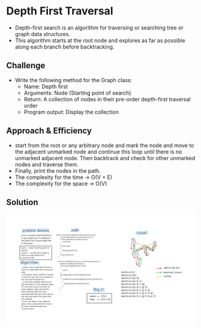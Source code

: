 # Depth First Traversal
- Depth-first search is an algorithm for traversing or searching tree or graph data structures.
- This algorithm starts at the root node and explores as far as possible along each branch before backtracking.

## Challenge
- Write the following method for the Graph class:
   - Name: Depth first  
   - Arguments: Node (Starting point of search)
   - Return: A collection of nodes in their pre-order depth-first traversal order
   - Program output: Display the collection


## Approach & Efficiency
- start from the root or any arbitrary node and mark the node and move to the adjacent unmarked node and continue this loop until there is no unmarked adjacent node. Then backtrack and check for other unmarked nodes and traverse them.  
- Finally, print the nodes in the path.  
- The complexity for the time -> O(V + E)
- The complexity for the space -> O(V)

## Solution
![graph-depth-first](../Whiteboard/graph-depth-first.png)